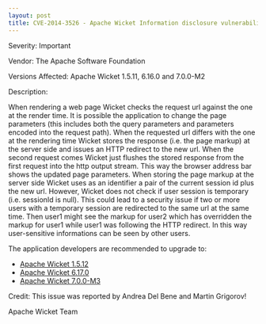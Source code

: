 ```yaml
---
layout: post
title: CVE-2014-3526 - Apache Wicket Information disclosure vulnerability
---
```


Severity: Important

Vendor:
The Apache Software Foundation

Versions Affected:
Apache Wicket 1.5.11, 6.16.0 and 7.0.0-M2

Description:


When rendering a web page Wicket checks the request url against the one at the render time. It is possible the application to change the page parameters (this includes both the query parameters and parameters encoded into the request path). When the requested url differs with the one at the rendering time Wicket stores the response (i.e. the page markup) at the server side and issues an HTTP redirect to the new url. When the second request comes Wicket just flushes the stored response from the first request into the http output stream. This way the browser address bar shows the updated page parameters.
When storing the page markup at the server side Wicket uses as an identifier a pair of the current session id plus the new url. However, Wicket does not check if user session is temporary (i.e. sessionId is null).
This could lead to a security issue if two or more users with a temporary session are redirected to the same url at the same time. Then user1 might see the markup for user2 which has overridden the markup for user1 while user1 was following the HTTP redirect. In this way user-sensitive informations can be seen by other users.

The application developers are recommended to upgrade to: 
- [Apache Wicket 1.5.12](/news/2014/09/15/wicket-1.5.12-released.html)
- [Apache Wicket 6.17.0](/news/2014/08/24/wicket-6.17.0-released.html)
- [Apache Wicket 7.0.0-M3](/news/2014/08/23/wicket-7.0.0-M3-released.html)

Credit:
This issue was reported by Andrea Del Bene and Martin Grigorov!

Apache Wicket Team